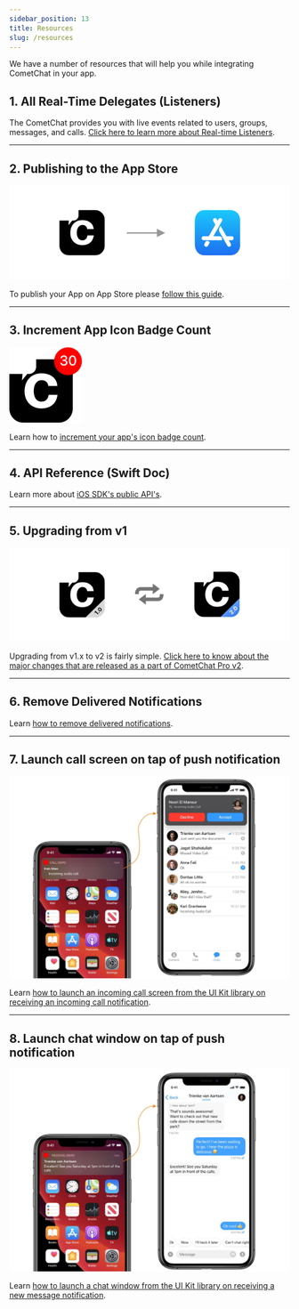 ```yaml
---
sidebar_position: 13
title: Resources
slug: /resources
---
```


We have a number of resources that will help you while integrating CometChat in your app.

## 1. All Real-Time Delegates (Listeners)

The CometChat provides you with live events related to users, groups, messages, and calls. [Click here to learn more about Real-time Listeners](./all-real-time-delegates-listeners).

---

## 2. Publishing to the App Store

![](./assets/1625154756.png)

To publish your App on App Store please [follow this guide](./publishing-app-on-appstore).

---

## 3. Increment App Icon Badge Count

![](./assets/1623200436.png)

Learn how to [increment your app's icon badge count](./increment-app-icon-badge-count).

---

## 4. API Reference (Swift Doc)

Learn more about [iOS SDK's public API's](https://docs.cometchat.io/ios/v2.0/swiftdocs/index.html).

---

## 5. Upgrading from v1

![](./assets/1623200438.png)

Upgrading from v1.x to v2 is fairly simple. [Click here to know about the major changes that are released as a part of CometChat Pro v2](./upgrading-from-v1).

---

## 6. Remove Delivered Notifications

Learn [how to remove delivered notifications](./remove-delivered-notifications).

---

## 7. Launch call screen on tap of push notification

![](./assets/1623200439.jpg)

Learn [how to launch an incoming call screen from the UI Kit library on receiving an incoming call notification](./launch-call-screen-on-tap-of-push-notification).

---

## 8. Launch chat window on tap of push notification

![](./assets/1623200440.jpg)

Learn [how to launch a chat window from the UI Kit library on receiving a new message notification](./launch-chat-window-push-notification).
